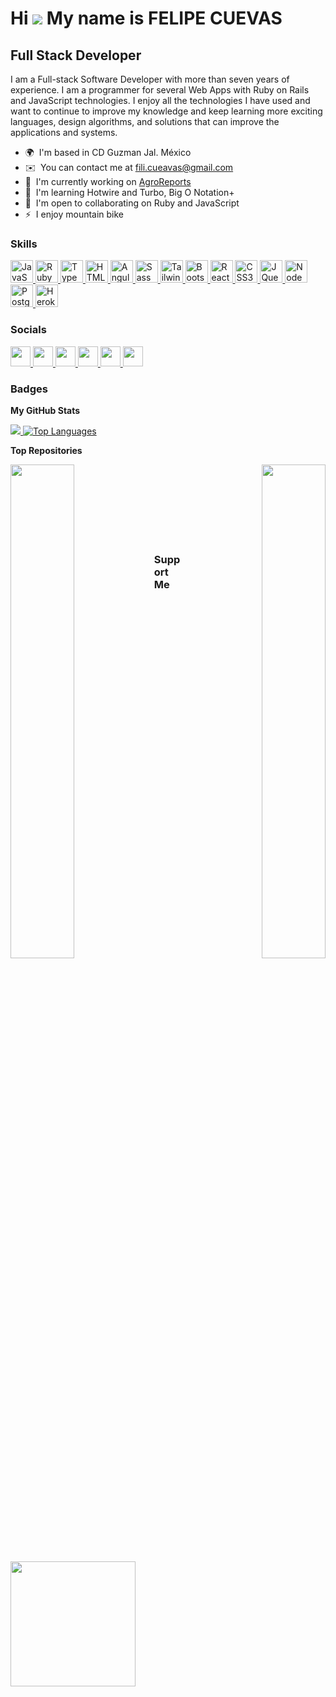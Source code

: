 Hi 
<img src="https://user-images.githubusercontent.com/18350557/176309783-0785949b-9127-417c-8b55-ab5a4333674e.gif" />
My name is FELIPE CUEVAS
=====================================================================================================================================

Full Stack Developer
--------------------

I am a Full-stack Software Developer with more than seven years of experience. I am a programmer for several Web Apps
with Ruby on Rails and JavaScript technologies. I enjoy all the technologies I have used and want to continue to improve
my knowledge and keep learning more exciting languages, design algorithms, and solutions that can improve the
applications and systems.

<ul>
  <li>🌍  I'm based in CD Guzman Jal. México</li>
  <!-- <li>🖥️  See my portfolio at <a href="http://mr-phillip-technogolies.herokuapp.com">My Portfolio</a></li> -->
  <li>✉️  You can contact me at <a href="mailto:fili.cueavas@gmail.com">fili.cueavas@gmail.com</a></li>
  <li>🚀  I'm currently working on <a href="http://agro-reports.onrender.com/">AgroReports</a></li>
  <li>🧠  I'm learning Hotwire and Turbo, Big O Notation+</li>
  <li>🤝  I'm open to collaborating on Ruby and JavaScript </li>
  <li>⚡  I enjoy mountain bike</li>
</ul>

<h3>Skills</h3>

<p align="left">
  <a href="https://developer.mozilla.org/en-US/docs/Web/JavaScript" target="_blank" rel="noreferrer">
    <img src="https://raw.githubusercontent.com/danielcranney/readme-generator/main/public/icons/skills/javascript-colored.svg" width="36" height="36" alt="JavaScript" />
  </a>
  <a href="https://www.ruby-lang.org/en/" target="_blank" rel="noreferrer">
    <img src="https://raw.githubusercontent.com/danielcranney/readme-generator/main/public/icons/skills/ruby-colored.svg" width="36" height="36" alt="Ruby" />
  </a>
  <a href="https://www.typescriptlang.org/" target="_blank" rel="noreferrer">
    <img src="https://raw.githubusercontent.com/danielcranney/readme-generator/main/public/icons/skills/typescript-colored.svg" width="36" height="36" alt="TypeScript" />
  </a>
  <a href="https://developer.mozilla.org/en-US/docs/Glossary/HTML5" target="_blank" rel="noreferrer">
    <img src="https://raw.githubusercontent.com/danielcranney/readme-generator/main/public/icons/skills/html5-colored.svg" width="36" height="36" alt="HTML5" />
  </a>
  <a href="https://angular.io/" target="_blank" rel="noreferrer">
    <img src="https://raw.githubusercontent.com/danielcranney/readme-generator/main/public/icons/skills/angularjs-colored.svg" width="36" height="36" alt="Angular" />
  </a>
  <a href="https://sass-lang.com/" target="_blank" rel="noreferrer">
    <img src="https://raw.githubusercontent.com/danielcranney/readme-generator/main/public/icons/skills/sass-colored.svg" width="36" height="36" alt="Sass" />
  </a>
  <a href="https://tailwindcss.com/" target="_blank" rel="noreferrer">
    <img src="https://raw.githubusercontent.com/danielcranney/readme-generator/main/public/icons/skills/tailwindcss-colored.svg" width="36" height="36" alt="TailwindCSS" />
  </a>
  <a href="https://getbootstrap.com/" target="_blank" rel="noreferrer">
    <img src="https://raw.githubusercontent.com/danielcranney/readme-generator/main/public/icons/skills/bootstrap-colored.svg" width="36" height="36" alt="Bootstrap" />
  </a>
  <a href="https://reactjs.org/" target="_blank" rel="noreferrer">
    <img src="https://raw.githubusercontent.com/danielcranney/readme-generator/main/public/icons/skills/react-colored.svg" width="36" height="36" alt="React" />
  </a>
  <a href="https://www.w3.org/TR/CSS/#css" target="_blank" rel="noreferrer">
    <img src="https://raw.githubusercontent.com/danielcranney/readme-generator/main/public/icons/skills/css3-colored.svg" width="36" height="36" alt="CSS3" />
  </a>
  <a href="https://jquery.com/" target="_blank" rel="noreferrer">
    <img src="https://raw.githubusercontent.com/danielcranney/readme-generator/main/public/icons/skills/jquery-colored.svg" width="36" height="36" alt="JQuery" />
  </a>
  <a href="https://nodejs.org/en/" target="_blank" rel="noreferrer">
    <img src="https://raw.githubusercontent.com/danielcranney/readme-generator/main/public/icons/skills/nodejs-colored.svg" width="36" height="36" alt="NodeJS" />
  </a>
  <a href="https://www.postgresql.org/" target="_blank" rel="noreferrer">
    <img src="https://raw.githubusercontent.com/danielcranney/readme-generator/main/public/icons/skills/postgresql-colored.svg" width="36" height="36" alt="PostgreSQL" />
  </a>
  <a href="https://www.heroku.com/" target="_blank" rel="noreferrer">
    <img src="https://raw.githubusercontent.com/danielcranney/readme-generator/main/public/icons/skills/heroku-colored.svg" width="36" height="36" alt="Heroku" />
  </a>
</p>

<h3>Socials</h3>

<p align="left">
  <a href="https://www.facebook.com/profile.php?id=100063620769933" target="_blank" rel="noreferrer">
    <img src="https://raw.githubusercontent.com/danielcranney/readme-generator/main/public/icons/socials/facebook.svg" width="32" height="32" />
  </a>
  <a href="https://www.github.com/philip13" target="_blank" rel="noreferrer">
    <img src="https://raw.githubusercontent.com/danielcranney/readme-generator/main/public/icons/socials/github.svg" width="32" height="32" />
  </a>
  <a href="https://www.linkedin.com/in/felipe-cuevas-b6a56529" target="_blank" rel="noreferrer">
    <img src="https://raw.githubusercontent.com/danielcranney/readme-generator/main/public/icons/socials/linkedin.svg" width="32" height="32" />
  </a>
  <a href="https://www.stackoverflow.com/users/4888481/mrphillip-cuevas" target="_blank" rel="noreferrer">
    <img src="https://raw.githubusercontent.com/danielcranney/readme-generator/main/public/icons/socials/stackoverflow.svg" width="32" height="32" />
  </a>
  <a href="https://www.twitter.com/MrPhillipCuevas" target="_blank" rel="noreferrer">
    <img src="https://raw.githubusercontent.com/danielcranney/readme-generator/main/public/icons/socials/twitter.svg" width="32" height="32" />
  </a>
  <a href="https://www.youtube.com/c/@mr.philliptechnologies8601" target="_blank" rel="noreferrer">
    <img src="https://raw.githubusercontent.com/danielcranney/readme-generator/main/public/icons/socials/youtube.svg" width="32" height="32" />
  </a>
</p>

<h3>Badges</h3>

<b>My GitHub Stats</b>

<a href="http://www.github.com/philip13">
  <img src="https://github-readme-stats.vercel.app/api?username=philip13&show_icons=true&hide=stars,stars=true&title_color=0891b2&text_color=ffffff&icon_color=0891b2&bg_color=1c1917&hide_border=true" />
</a>

<a href="https://github.com/philip13" align="left">
  <img src="https://github-readme-stats.vercel.app/api/top-langs/?username=philip13&langs_count=10&title_color=0891b2&text_color=ffffff&icon_color=0891b2&bg_color=1c1917&hide_border=true&locale=en&custom_title=Top%5%Languages&hide=shell,CoffeeScript,Java,Dockerfile,Procfile,CSS" alt="Top Languages" />
</a>

<b>Top Repositories</b>

<div width="100%" align="center">
  <a href="https://github.com/philip13/agro_reports" align="left">
    <img align="left" width="45%" src="https://github-readme-stats.vercel.app/api/pin/?username=philip13&repo=agro_reports&title_color=0891b2&text_color=ffffff&icon_color=0891b2&bg_color=1c1917&hide_border=true&locale=en" />
  </a>
  <a href="https://github.com/philip13/conway-sequence" align="right">
    <img align="right" width="45%" src="https://github-readme-stats.vercel.app/api/pin/?username=philip13&repo=conway-sequence&title_color=0891b2&text_color=ffffff&icon_color=0891b2&bg_color=1c1917&hide_border=true&locale=en" />
  </a>
</div>
<br /><br /><br /><br /><br /><br /><br />

<h3>Support Me</h3>

<a href="https://www.buymeacoffee.com/filicueavaB">
  <img src="https://cdn.buymeacoffee.com/buttons/v2/default-yellow.png" width="200" />
</a>
